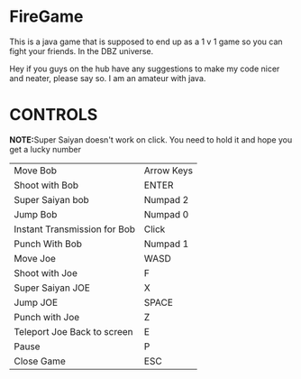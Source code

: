 # FireGame
This is a java game that is supposed to end up as a 1 v 1 game so you can fight your friends. In the DBZ universe.
<p>Hey if you guys on the hub have any suggestions to make my code nicer and neater, please say so. I am an amateur with java.</p>
<h1>CONTROLS</h1>
<strong>NOTE:</strong>Super Saiyan doesn't work on click. You need to hold it and hope you get a lucky number
<table style = "width:100%;table-layout:fixed;">
<tr><td>Move Bob</td><td>Arrow Keys</td></tr>
<tr><td>Shoot with Bob</td><td>ENTER</td></tr>
<tr><td>Super Saiyan bob</td><td>Numpad 2</td></tr>
<tr><td>Jump Bob</td><td>Numpad 0</td></tr>
<tr><td>Instant Transmission for Bob</td><td>Click</td></tr>
<tr><td>Punch With Bob</td><td>Numpad 1</td></tr>
<tr><td>Move Joe</td><td>WASD</td></tr>
<tr><td>Shoot with Joe</td><td>F</td></tr>
<tr><td>Super Saiyan JOE</td><td>X</td></tr>
<tr><td>Jump JOE</td><td>SPACE</td></tr>
<tr><td>Punch with Joe</td><td>Z</td></tr>
<tr><td>Teleport Joe Back to screen</td><td>E</td></tr>
<tr><td>Pause</td><td>P</td></tr>
<tr><td>Close Game</td><td>ESC</td></tr>
</table>
